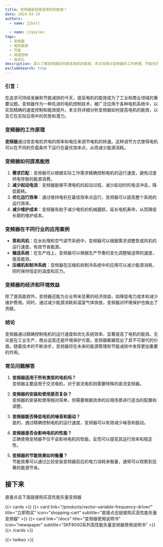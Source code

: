 ```yaml
---
title: 变频器能否提高电机的能效？
date: 2024-03-19
authors:
  - name: 🧑‍💼kolt
   
  - name: 🏌️‍♂️gaylen
tags:
  - 变频器
  - 电机能效
  - 节能
  - 调速控制
  - 自动化
description: 深入了解变频器如何提高电机的能效。本文将探讨变频器的工作原理、节能优势以及在不同行业中的应用，帮助您理解这一技术如何为电机系统带来更高的能效和经济效益。
excludeSearch: true
---
```


### 引言：
在追求可持续发展和节能减排的今天，提高电机的能效成为了工业和商业领域的重要议题。变频器作为一种先进的电机控制技术，被广泛应用于各种电机系统中，以实现精确的速度控制和能效提升。本文将详细分析变频器如何提高电机的能效，以及它在实际应用中的优势和潜力。

### 变频器的工作原理
**变频器**通过改变电机供电的频率和电压来调节电机的转速。这种调节方式使得电机可以在不同的负载条件下运行在最优效率点，从而减少能源消耗。

### 变频器如何提高能效
1. **需求匹配**：变频器可以根据实际工作需求精确控制电机的运行速度，避免过度供电导致的能源浪费。
2. **减少起动电流**：变频器能够平滑电机的起动过程，减少起动时的电流冲击，降低能耗。
3. **优化运行效率**：通过维持电机在最佳效率点运行，变频器可以提高整个系统的运行效率。
4. **减少维护成本**：变频器有助于减少电机的机械磨损，延长电机寿命，从而降低长期的维护成本。

### 变频器在不同行业的应用案例
- **泵和风机**：在水处理和空气调节系统中，变频器可以根据需求调整泵或风机的运行速度，有效节省能源。
- **输送系统**：在生产线上，变频器可以根据生产节奏的变化调整输送带的速度，提高能效。
- **压缩机和制冷系统**：变频器在压缩机和制冷系统中的应用可以减少能源消耗，同时保持恒定的温度和压力。

### 变频器的经济和环境效益
除了提高能效外，变频器还能为企业带来显著的经济效益，如降低电力成本和减少维护费用。同时，通过减少能源消耗和温室气体排放，变频器对环境保护也做出了贡献。

### 结论
变频器通过精确控制电机的运行速度和优化系统效率，显著提高了电机的能效。无论是在工业生产、商业运营还是环境保护方面，变频器都展现出了其不可替代的价值。随着技术的不断进步，变频器将在未来的能源管理和节能减排中发挥更加重要的作用。

### 常见问题解答
1. **变频器适用于所有类型的电机吗？**  
   变频器主要适用于交流电机，对于直流电机则需要特殊的直流变频器。

2. **变频器的安装和使用是否复杂？**  
   变频器的安装和使用相对简单，但需要根据具体的应用场景进行适当的配置和调整。

3. **变频器能否降低电机的噪音和振动？**  
   是的，通过精确控制电机的运行速度，变频器可以有效减少噪音和振动。

4. **变频器是否会影响电机的性能？**  
   正确使用变频器不仅不会影响电机的性能，反而可以提高其运行效率和稳定性。

5. **变频器的节能效果如何衡量？**  
   节能效果可以通过比较安装变频器前后的电力消耗来衡量，通常可以观察到显著的能源节省。
## 接下来

直接点击下面链接购买高性能矢量变频器

{{< cards >}}
  {{< card link="/products/vector-variable-frequency-driver/" title="立即购买" icon="shopping-cart" subtitle="直接点击链接购买高性能矢量变频器" >}}
  {{< card link="/docs" title="变频器使用说明书" icon="newspaper" subtitle="SKF8000系列高性能矢量变频器使用说明书" >}}
{{< /cards >}}	

{{< twikoo >}}  
